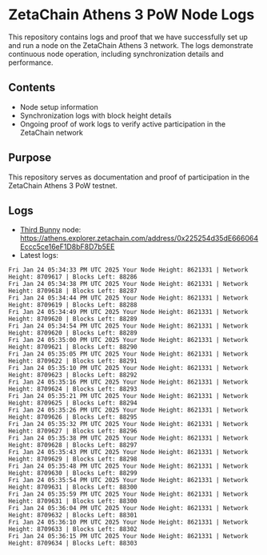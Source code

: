 # ZetaChain Athens 3 PoW Node Logs
This repository contains logs and proof that we have successfully set up and run a node on the ZetaChain Athens 3 network. The logs demonstrate continuous node operation, including synchronization details and performance.

## Contents
- Node setup information
- Synchronization logs with block height details
- Ongoing proof of work logs to verify active participation in the ZetaChain network

## Purpose
This repository serves as documentation and proof of participation in the ZetaChain Athens 3 PoW testnet.

## Logs

- [Third Bunny](https://thirdbunny.xyz/) node: https://athens.explorer.zetachain.com/address/0x225254d35dE666064Eccc5ce16eF1D8bF8D7b5EE
- Latest logs:
```
Fri Jan 24 05:34:33 PM UTC 2025 Your Node Height: 8621331 | Network Height: 8709617 | Blocks Left: 88286
Fri Jan 24 05:34:38 PM UTC 2025 Your Node Height: 8621331 | Network Height: 8709618 | Blocks Left: 88287
Fri Jan 24 05:34:44 PM UTC 2025 Your Node Height: 8621331 | Network Height: 8709619 | Blocks Left: 88288
Fri Jan 24 05:34:49 PM UTC 2025 Your Node Height: 8621331 | Network Height: 8709620 | Blocks Left: 88289
Fri Jan 24 05:34:54 PM UTC 2025 Your Node Height: 8621331 | Network Height: 8709620 | Blocks Left: 88289
Fri Jan 24 05:35:00 PM UTC 2025 Your Node Height: 8621331 | Network Height: 8709621 | Blocks Left: 88290
Fri Jan 24 05:35:05 PM UTC 2025 Your Node Height: 8621331 | Network Height: 8709622 | Blocks Left: 88291
Fri Jan 24 05:35:10 PM UTC 2025 Your Node Height: 8621331 | Network Height: 8709623 | Blocks Left: 88292
Fri Jan 24 05:35:16 PM UTC 2025 Your Node Height: 8621331 | Network Height: 8709624 | Blocks Left: 88293
Fri Jan 24 05:35:21 PM UTC 2025 Your Node Height: 8621331 | Network Height: 8709625 | Blocks Left: 88294
Fri Jan 24 05:35:26 PM UTC 2025 Your Node Height: 8621331 | Network Height: 8709626 | Blocks Left: 88295
Fri Jan 24 05:35:32 PM UTC 2025 Your Node Height: 8621331 | Network Height: 8709627 | Blocks Left: 88296
Fri Jan 24 05:35:38 PM UTC 2025 Your Node Height: 8621331 | Network Height: 8709628 | Blocks Left: 88297
Fri Jan 24 05:35:43 PM UTC 2025 Your Node Height: 8621331 | Network Height: 8709629 | Blocks Left: 88298
Fri Jan 24 05:35:48 PM UTC 2025 Your Node Height: 8621331 | Network Height: 8709630 | Blocks Left: 88299
Fri Jan 24 05:35:54 PM UTC 2025 Your Node Height: 8621331 | Network Height: 8709631 | Blocks Left: 88300
Fri Jan 24 05:35:59 PM UTC 2025 Your Node Height: 8621331 | Network Height: 8709631 | Blocks Left: 88300
Fri Jan 24 05:36:04 PM UTC 2025 Your Node Height: 8621331 | Network Height: 8709632 | Blocks Left: 88301
Fri Jan 24 05:36:10 PM UTC 2025 Your Node Height: 8621331 | Network Height: 8709633 | Blocks Left: 88302
Fri Jan 24 05:36:15 PM UTC 2025 Your Node Height: 8621331 | Network Height: 8709634 | Blocks Left: 88303
```
